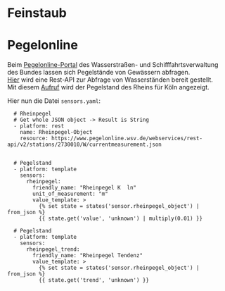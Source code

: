 # Feinstaub
    
# Pegelonline

Beim [Pegelonline-Portal](https://www.pegelonline.wsv.de/gast/start) des Wasserstraßen- und Schifffahrtsverwaltung des Bundes lassen sich Pegelstände von Gewässern abfragen.  
[Hier](https://www.pegelonline.wsv.de/webservice/ueberblick) wird eine Rest-API zur Abfrage von Wasserständen bereit gestellt.  
Mit diesem [Aufruf](https://www.pegelonline.wsv.de/webservices/rest-api/v2/stations/2730010/W/currentmeasurement.json) wird der Pegelstand des Rheins für Köln angezeigt. 

Hier nun die Datei `sensors.yaml`:  

```
  # Rheinpegel
  # Get whole JSON object -> Result is String
  - platform: rest
    name: Rheinpegel-Object
    resource: https://www.pegelonline.wsv.de/webservices/rest-api/v2/stations/2730010/W/currentmeasurement.json


  # Pegelstand
  - platform: template
    sensors:
      rheinpegel:
        friendly_name: "Rheinpegel K  ln"
        unit_of_measurement: "m"
        value_template: >
          {% set state = states('sensor.rheinpegel_object') | from_json %}
          {{ state.get('value', 'unknown') | multiply(0.01) }}

  # Pegelstand
  - platform: template
    sensors:
      rheinpegel_trend:
        friendly_name: "Rheinpegel Tendenz"
        value_template: >
          {% set state = states('sensor.rheinpegel_object') | from_json %}
          {{ state.get('trend', 'unknown') }}
```

